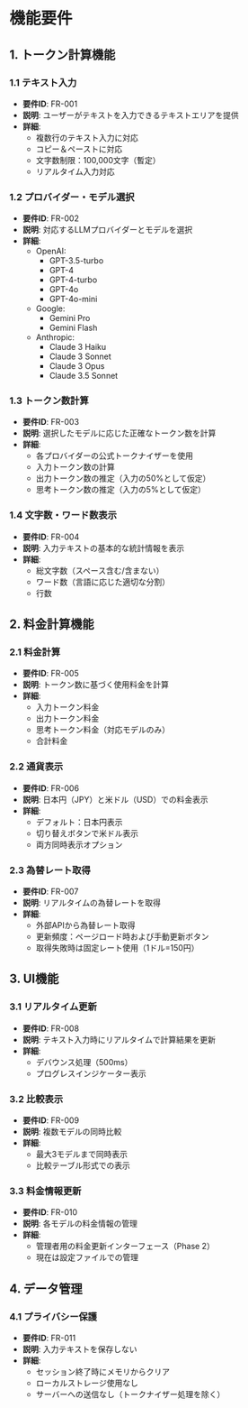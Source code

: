 # 機能要件

## 1. トークン計算機能

### 1.1 テキスト入力
- **要件ID**: FR-001
- **説明**: ユーザーがテキストを入力できるテキストエリアを提供
- **詳細**:
  - 複数行のテキスト入力に対応
  - コピー＆ペーストに対応
  - 文字数制限：100,000文字（暫定）
  - リアルタイム入力対応

### 1.2 プロバイダー・モデル選択
- **要件ID**: FR-002
- **説明**: 対応するLLMプロバイダーとモデルを選択
- **詳細**:
  - OpenAI:
    - GPT-3.5-turbo
    - GPT-4
    - GPT-4-turbo
    - GPT-4o
    - GPT-4o-mini
  - Google:
    - Gemini Pro
    - Gemini Flash
  - Anthropic:
    - Claude 3 Haiku
    - Claude 3 Sonnet
    - Claude 3 Opus
    - Claude 3.5 Sonnet

### 1.3 トークン数計算
- **要件ID**: FR-003
- **説明**: 選択したモデルに応じた正確なトークン数を計算
- **詳細**:
  - 各プロバイダーの公式トークナイザーを使用
  - 入力トークン数の計算
  - 出力トークン数の推定（入力の50%として仮定）
  - 思考トークン数の推定（入力の5%として仮定）

### 1.4 文字数・ワード数表示
- **要件ID**: FR-004
- **説明**: 入力テキストの基本的な統計情報を表示
- **詳細**:
  - 総文字数（スペース含む/含まない）
  - ワード数（言語に応じた適切な分割）
  - 行数

## 2. 料金計算機能

### 2.1 料金計算
- **要件ID**: FR-005
- **説明**: トークン数に基づく使用料金を計算
- **詳細**:
  - 入力トークン料金
  - 出力トークン料金
  - 思考トークン料金（対応モデルのみ）
  - 合計料金

### 2.2 通貨表示
- **要件ID**: FR-006
- **説明**: 日本円（JPY）と米ドル（USD）での料金表示
- **詳細**:
  - デフォルト：日本円表示
  - 切り替えボタンで米ドル表示
  - 両方同時表示オプション

### 2.3 為替レート取得
- **要件ID**: FR-007
- **説明**: リアルタイムの為替レートを取得
- **詳細**:
  - 外部APIから為替レート取得
  - 更新頻度：ページロード時および手動更新ボタン
  - 取得失敗時は固定レート使用（1ドル=150円）

## 3. UI機能

### 3.1 リアルタイム更新
- **要件ID**: FR-008
- **説明**: テキスト入力時にリアルタイムで計算結果を更新
- **詳細**:
  - デバウンス処理（500ms）
  - プログレスインジケーター表示

### 3.2 比較表示
- **要件ID**: FR-009
- **説明**: 複数モデルの同時比較
- **詳細**:
  - 最大3モデルまで同時表示
  - 比較テーブル形式での表示

### 3.3 料金情報更新
- **要件ID**: FR-010
- **説明**: 各モデルの料金情報の管理
- **詳細**:
  - 管理者用の料金更新インターフェース（Phase 2）
  - 現在は設定ファイルでの管理

## 4. データ管理

### 4.1 プライバシー保護
- **要件ID**: FR-011
- **説明**: 入力テキストを保存しない
- **詳細**:
  - セッション終了時にメモリからクリア
  - ローカルストレージ使用なし
  - サーバーへの送信なし（トークナイザー処理を除く）